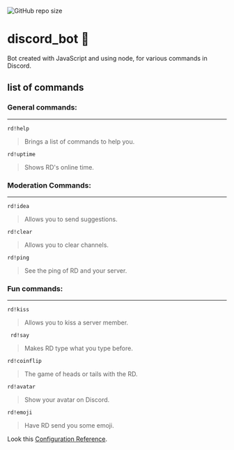 ![GitHub repo size](https://img.shields.io/github/repo-size/edsonfsousa/Biblioteca)
# discord_bot 🤖
Bot created with JavaScript and using node, for various commands in Discord.

## list of commands
### General commands:
---

    rd!help
> Brings a list of commands to help you.

    rd!uptime
> Shows RD's online time.

### Moderation Commands:
---

    rd!idea
> Allows you to send suggestions.

    rd!clear
> Allows you to clear channels.

    rd!ping
> See the ping of RD and your server.

### Fun commands:
---

    rd!kiss
> Allows you to kiss a server member.

     rd!say
> Makes RD type what you type before.

    rd!coinflip
> The game of heads or tails with the RD.

    rd!avatar
> Show your avatar on Discord.

    rd!emoji
> Have RD send you some emoji.

Look this [Configuration Reference](https://discord.js.org/#/).
